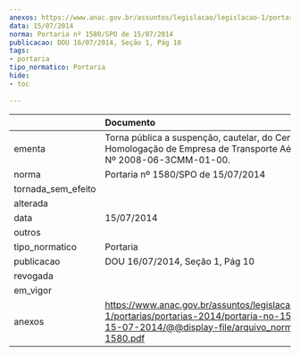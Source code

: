 ```yaml
---
anexos: https://www.anac.gov.br/assuntos/legislacao/legislacao-1/portarias/portarias-2014/portaria-no-1580-spo-de-15-07-2014/@@display-file/arquivo_norma/PA2014-1580.pdf
data: 15/07/2014
norma: Portaria nº 1580/SPO de 15/07/2014
publicacao: DOU 16/07/2014, Seção 1, Pág 10
tags:
- portaria
tipo_normatico: Portaria
hide: 
- toc 
 
---
```


|                    | Documento                                                                                                                                                         |
|:-------------------|:------------------------------------------------------------------------------------------------------------------------------------------------------------------|
| ementa             | Torna pública a suspenção, cautelar, do Certificado de Homologação de Empresa de Transporte Aéreo (CHETA) Nº 2008-06-3CMM-01-00.                                  |
| norma              | Portaria nº 1580/SPO de 15/07/2014                                                                                                                                |
| tornada_sem_efeito |                                                                                                                                                                   |
| alterada           |                                                                                                                                                                   |
| data               | 15/07/2014                                                                                                                                                        |
| outros             |                                                                                                                                                                   |
| tipo_normatico     | Portaria                                                                                                                                                          |
| publicacao         | DOU 16/07/2014, Seção 1, Pág 10                                                                                                                                   |
| revogada           |                                                                                                                                                                   |
| em_vigor           |                                                                                                                                                                   |
| anexos             | https://www.anac.gov.br/assuntos/legislacao/legislacao-1/portarias/portarias-2014/portaria-no-1580-spo-de-15-07-2014/@@display-file/arquivo_norma/PA2014-1580.pdf |